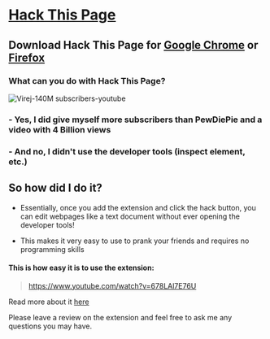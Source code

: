 # [Hack This Page](https://virejdasani.github.io/HackThisPage/)

## Download Hack This Page for [Google Chrome](https://chrome.google.com/webstore/detail/hack-this-page/nbfegodimhenhkghjeppighcbpdinhdp) or [Firefox](https://addons.mozilla.org/en-US/firefox/addon/hack-this-website/)

### What can you do with Hack This Page?

![Virej-140M subscribers-youtube](https://dev-to-uploads.s3.amazonaws.com/uploads/articles/ajzcku4pvg74sw93m6d2.png) 

### - Yes, I did give myself more subscribers than PewDiePie and a video with 4 Billion views
### - And no, I didn't use the developer tools (inspect element, etc.)


## So how did I do it?


- Essentially, once you add the extension and click the hack button, you can edit webpages like a text document without ever opening the developer tools!

- This makes it very easy to use to prank your friends and requires no programming skills


#### This is how easy it is to use the extension:
> https://www.youtube.com/watch?v=678LAl7E76U


Read more about it [here](https://virejdasani.medium.com/you-can-hack-any-webpage-with-this-new-browser-extension-40058519d96)


Please leave a review on the extension and feel free to ask me any questions you may have.
